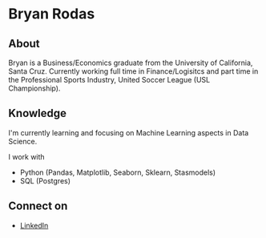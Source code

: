 # Bryan Rodas


About 
------------------------
Bryan is a Business/Economics graduate from the University of California, Santa Cruz. Currently working full time in Finance/Logisitcs and part time in the Professional Sports Industry, United Soccer League (USL Championship).

Knowledge
-----------------------
I'm currently learning and focusing on Machine Learning aspects in Data Science. 

I work with 
 -  Python (Pandas, Matplotlib, Seaborn, Sklearn, Stasmodels)
- SQL (Postgres) 

Connect on
-----------------------
- [LinkedIn](https://www.linkedin.com/in/bryan-rodas/)

<!---
Brodas99/Brodas99 is a ✨ special ✨ repository because its `README.md` (this file) appears on your GitHub profile.
You can click the Preview link to take a look at your changes.
--->
